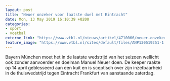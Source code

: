 ```yaml
---
layout: post
title: "Neuer onzeker voor laatste duel met Eintracht"
date: Mon, 13 May 2019 16:10:39 +0200
categories: 
- sport 
- voetbal 
externe_link: "https://www.vtbl.nl/nieuws/artikel/4710066/neuer-onzeker-voor-laatste-duel-met-eintracht"
feature_image: "https://www.vtbl.nl/sites/default/files/ANP130519251-1.jpg"
---
```


Bayern München moet het in de laatste wedstrijd van het seizoen wellicht ook zonder aanvoerder en doelman Manuel Neuer doen. De keeper raakte op 14 april geblesseerd aan een kuit en is sceptisch over zijn inzetbaarheid in de thuiswedstrijd tegen Eintracht Frankfurt van aanstaande zaterdag.

